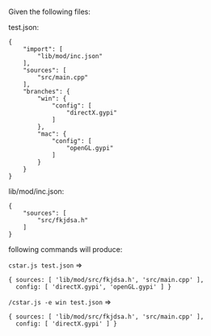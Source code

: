 Given the following files:

test.json:
```
{
	"import": [
		"lib/mod/inc.json"
	],
	"sources": [ 
		"src/main.cpp"
	],
	"branches": {
		"win": {
			"config": [
				"directX.gypi"
			]
		},
		"mac": {
			"config": [
				"openGL.gypi"
			]
		}
	}
}
```

lib/mod/inc.json:
```
{
	"sources": [
		"src/fkjdsa.h"
	]
}
```

following commands will produce: 

`cstar.js test.json` =>
```
{ sources: [ 'lib/mod/src/fkjdsa.h', 'src/main.cpp' ],
  config: [ 'directX.gypi', 'openGL.gypi' ] }
```

`/cstar.js -e win test.json` => 
```
{ sources: [ 'lib/mod/src/fkjdsa.h', 'src/main.cpp' ],
  config: [ 'directX.gypi' ] }
```




